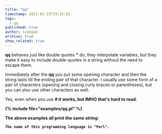 ```yaml
---
title: "qq"
timestamp: 2021-02-23T19:15:01
tags:
  - qq
published: true
author: szabgab
archive: true
show_related: true
---
```



<b>qq</b> behaves just like double quotes <b>"</b> do, they interpolate variables, but they make it easy to include double-quotes in a string without the need to escape them.


Immediately after the <b>qq</b> you put some opening character and then the string lasts till the ending pair of that character.
I usually use some form of a pair of characters (opening and closing curly braces or parentheses), but you can also use other characters as well.

Yes, even when you use <b>#</h> it works, but IMHO that's hard to read.

{% include file="examples/qq.pl" %}

The above examples all print the same string:

```
The name of this programming language is "Perl".
```
